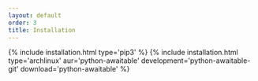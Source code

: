 ```yaml
---
layout: default
order: 3
title: Installation
---
```

{% include installation.html type='pip3' %}
{% include installation.html type='archlinux' aur='python-awaitable' development='python-awaitable-git' download='python-awaitable' %}
